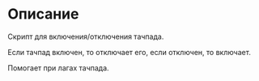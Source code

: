 # Описание

Скрипт для включения/отключения тачпада.

Если тачпад включен, то отключает его, если отключен, то включает.

Помогает при лагах тачпада.

